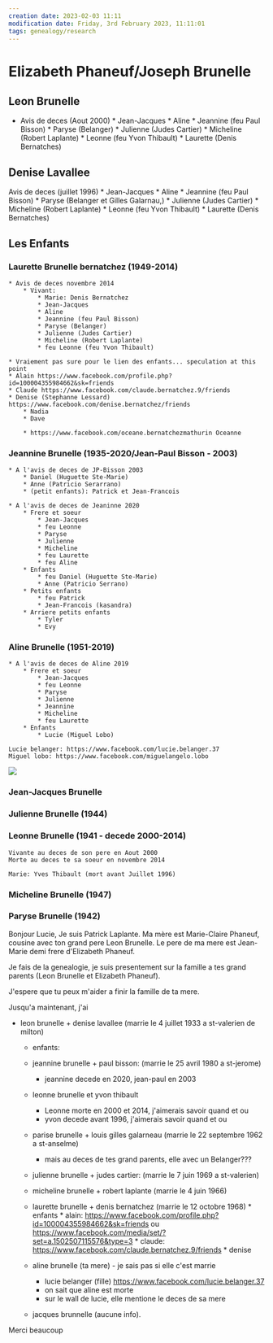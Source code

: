 ```yaml
---
creation date: 2023-02-03 11:11
modification date: Friday, 3rd February 2023, 11:11:01
tags: genealogy/research
---
```


# Elizabeth Phaneuf/Joseph Brunelle

## Leon Brunelle
* Avis de deces (Aout 2000)
		* Jean-Jacques
		* Aline
		* Jeannine (feu Paul Bisson)
		* Paryse (Belanger)
		* Julienne (Judes Cartier)
		* Micheline (Robert Laplante)
		* Leonne (feu Yvon Thibault)
		* Laurette (Denis Bernatches)

## Denise Lavallee
Avis de deces (juillet 1996)
		* Jean-Jacques
		* Aline
		* Jeannine (feu Paul Bisson)
		* Paryse (Belanger et Gilles Galarnau,)
		* Julienne (Judes Cartier)
		* Micheline (Robert Laplante)
		* Leonne (feu Yvon Thibault)
		* Laurette (Denis Bernatches)


## Les Enfants
### Laurette Brunelle bernatchez (1949-2014)
	* Avis de deces novembre 2014
		* Vivant:
			* Marie: Denis Bernatchez
			* Jean-Jacques
			* Aline
			* Jeannine (feu Paul Bisson)
			* Paryse (Belanger)
			* Julienne (Judes Cartier)
			* Micheline (Robert Laplante)
			* feu Leonne (feu Yvon Thibault)

	* Vraiement pas sure pour le lien des enfants... speculation at this point
	* Alain https://www.facebook.com/profile.php?id=100004355984662&sk=friends
	* Claude https://www.facebook.com/claude.bernatchez.9/friends
	* Denise (Stephanne Lessard) https://www.facebook.com/denise.bernatchez/friends
		* Nadia
		* Dave

		* https://www.facebook.com/oceane.bernatchezmathurin Oceanne

### Jeannine Brunelle (1935-2020/Jean-Paul Bisson - 2003) 
	* A l'avis de deces de JP-Bisson 2003
		* Daniel (Huguette Ste-Marie)
		* Anne (Patricio Serarrano)
		* (petit enfants): Patrick et Jean-Francois

	* A l'avis de deces de Jeaninne 2020
		* Frere et soeur
			* Jean-Jacques
			* feu Leonne
			* Paryse
			* Julienne
			* Micheline
			* feu Laurette
			* feu Aline
		* Enfants
			* feu Daniel (Huguette Ste-Marie)
			* Anne (Patricio Serrano)
		* Petits enfants
			* feu Patrick
			* Jean-Francois (kasandra)
		* Arriere petits enfants
			* Tyler
			* Evy


### Aline Brunelle (1951-2019)
	* A l'avis de deces de Aline 2019
		* Frere et soeur
			* Jean-Jacques
			* feu Leonne
			* Paryse
			* Julienne
			* Jeannine
			* Micheline
			* feu Laurette
 		* Enfants
	 		* Lucie (Miguel Lobo)

	Lucie belanger: https://www.facebook.com/lucie.belanger.37
	Miguel lobo: https://www.facebook.com/miguelangelo.lobo
	
![](Screenshot%202023-03-24%20at%2011.38.51%20AM.png)
### Jean-Jacques Brunelle

### Julienne Brunelle (1944)

### Leonne Brunelle (1941 - decede 2000-2014)
	Vivante au deces de son pere en Aout 2000
	Morte au deces te sa soeur en novembre 2014

	Marie: Yves Thibault (mort avant Juillet 1996)

### Micheline Brunelle (1947)

### Paryse Brunelle (1942) 


Bonjour Lucie, Je suis Patrick Laplante. Ma mère est Marie-Claire Phaneuf, cousine avec ton grand pere Leon Brunelle.  Le pere de ma mere est Jean-Marie demi frere d'Elizabeth Phaneuf.

Je fais de la genealogie, je suis presentement sur la famille a tes grand parents (Leon Brunelle et Elizabeth Phaneuf).  

J'espere que tu peux m'aider a finir la famille de ta mere.

Jusqu'a maintenant, j'ai 
  - leon brunelle + denise lavallee (marrie le 4 juillet 1933 a st-valerien de milton)
	  - enfants:
	  - jeannine brunelle + paul bisson: (marrie le 25 avril 1980 a st-jerome)
		  - jeannine decede en 2020, jean-paul en 2003
	  - leonne brunelle et yvon thibault
		  - Leonne morte en 2000 et 2014, j'aimerais savoir quand et ou
		  - yvon decede avant 1996, j'aimerais savoir quand et ou
	  - parise brunelle + louis gilles galarneau (marrie le 22 septembre 1962 a st-anselme)
		  - mais au deces de tes grand parents, elle avec un Belanger???
	  - julienne brunelle + judes cartier: (marrie le 7 juin 1969 a st-valerien)
	  - micheline brunelle + robert laplante (marrie le 4 juin 1966)
	  - laurette brunelle + denis bernatchez (marrie le 12 octobre 1968)
				* enfants
				* alain: https://www.facebook.com/profile.php?id=100004355984662&sk=friends ou https://www.facebook.com/media/set/?set=a.1502507115576&type=3
				* claude: https://www.facebook.com/claude.bernatchez.9/friends
				* denise

	  - aline brunelle (ta mere) - je sais pas si elle c'est marrie
		- lucie belanger (fille) https://www.facebook.com/lucie.belanger.37
		- on sait que aline est morte
		- sur le wall de lucie, elle mentione le deces de sa mere
	  - jacques brunnelle (aucune info).

Merci beaucoup


